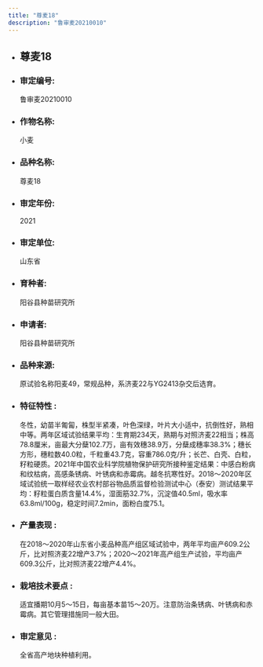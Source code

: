 ```yaml
---
title: "尊麦18"
description: "鲁审麦20210010"
---
```

* ## 尊麦18
* ###  审定编号:  
   鲁审麦20210010

*  ### 作物名称:  
   小麦

*   ###  品种名称: 
    尊麦18

*   ### 审定年份: 
    2021

*   ### 审定单位:  
    山东省

*   ### 育种者:  
    阳谷县种苗研究所

*   ### 申请者:  
    阳谷县种苗研究所

*   ### 品种来源:  
    原试验名称阳麦49，常规品种，系济麦22与YG2413杂交后选育。

*   ### 特征特性 : 
    冬性，幼苗半匍匐，株型半紧凑，叶色深绿，叶片大小适中，抗倒性好，熟相中等。两年区域试验结果平均：生育期234天，熟期与对照济麦22相当；株高78.8厘米，亩最大分蘖102.7万，亩有效穗38.9万，分蘖成穗率38.3%；穗长方形，穗粒数40.0粒，千粒重43.7克，容重786.0克/升；长芒、白壳、白粒，籽粒硬质。2021年中国农业科学院植物保护研究所接种鉴定结果：中感白粉病和纹枯病，高感条锈病、叶锈病和赤霉病。越冬抗寒性好。2018～2020年区域试验统一取样经农业农村部谷物品质监督检验测试中心（泰安）测试结果平均：籽粒蛋白质含量14.4%，湿面筋32.7%，沉淀值40.5ml，吸水率63.8ml/100g，稳定时间7.2min，面粉白度75.1。

*   ### 产量表现 : 
    在2018～2020年山东省小麦品种高产组区域试验中，两年平均亩产609.2公斤，比对照济麦22增产3.7%；2020～2021年高产组生产试验，平均亩产609.3公斤，比对照济麦22增产4.4%。

*   ### 栽培技术要点 : 
    适宜播期10月5～15日，每亩基本苗15～20万。注意防治条锈病、叶锈病和赤霉病。其它管理措施同一般大田。

*   ### 审定意见 : 
    全省高产地块种植利用。
